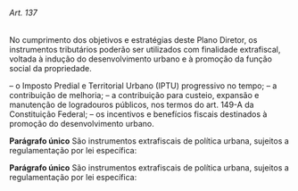 
###### Art. 137
No cumprimento dos objetivos e estratégias deste Plano Diretor, os instrumentos tributários poderão ser utilizados com finalidade extrafiscal, voltada à indução do desenvolvimento urbano e à promoção da função social da propriedade.

– o Imposto Predial e Territorial Urbano (IPTU) progressivo no tempo;
– a contribuição de melhoria;
– a contribuição para custeio, expansão e manutenção de logradouros públicos, nos termos do art. 149-A da Constituição Federal;
– os incentivos e benefícios fiscais destinados à promoção do desenvolvimento urbano.

**Parágrafo único** São instrumentos extrafiscais de política urbana, sujeitos a regulamentação por lei específica:

**Parágrafo único** São instrumentos extrafiscais de política urbana, sujeitos a regulamentação por lei específica:
